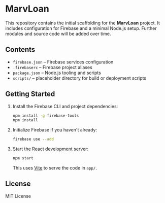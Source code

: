 # MarvLoan

This repository contains the initial scaffolding for the **MarvLoan** project.
It includes configuration for Firebase and a minimal Node.js setup. Further
modules and source code will be added over time.

## Contents
- `firebase.json` – Firebase services configuration
- `.firebaserc` – Firebase project aliases
- `package.json` – Node.js tooling and scripts
- `scripts/` – placeholder directory for build or deployment scripts

## Getting Started
1. Install the Firebase CLI and project dependencies:
   ```bash
   npm install -g firebase-tools
   npm install
   ```
2. Initialize Firebase if you haven't already:
   ```bash
   firebase use --add
   ```
3. Start the React development server:
   ```bash
   npm start
   ```
   This uses [Vite](https://vitejs.dev/) to serve the code in `app/`.

## License

MIT License
